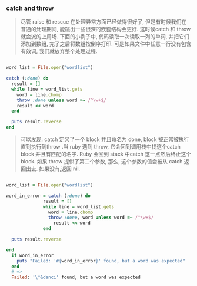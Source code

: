 ### catch and throw

> 尽管 raise 和 rescue 在处理异常方面已经做得很好了, 但是有时候我们在普通的处理期间, 能跳出一些很深的嵌套结构会更好. 这时候catch 和 throw 就会派的上用场. 下面的小例子中, 代码读取一次读取一列的单词, 并把它们添加到数组, 完了之后将数组按倒序打印. 可是如果文件中任意一行没有包含有效词, 我们就放弃整个处理过程. 

```ruby

word_list = File.open("wordlist")

catch (:done) do
  result = []
  while line = word_list.gets
    word = line.chomp
    throw :done unless word =~ /^\w+$/
    result << word
  end

  puts result.reverse
end

```

> 可以发现: catch 定义了一个 block 并且命名为 done, block 被正常被执行直到执行到throw .当 ruby 遇到 throw, 它会回到调用栈中找这个catch block 并且有匹配的名字. Ruby 会回到  stack 中catch 这一点然后终止这个 block. 如果 throw 提供了第二个参数, 那么, 这个参数的值会被从 catch 返回出去. 如果没有,返回 nil.

```ruby

word_list = File.open("wordlist")

word_in_error = catch (:done) do
              result = []
              while line = word_list.gets
                word = line.chomp
                throw :done, word unless word =~ /^\w+$/
                  result << word
              end

  puts result.reverse

end
  if word_in_error
    puts "Failed: '#{word_in_error}' found, but a word was expected"
  end
  # =>
  Failed: '\*&danci' found, but a word was expected

```


